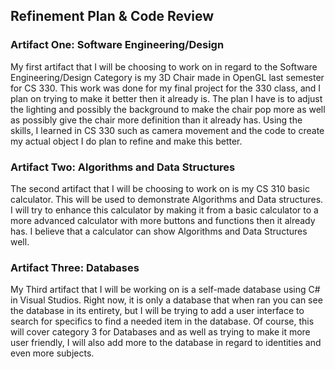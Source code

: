 ## Refinement Plan & Code Review

### Artifact One: Software Engineering/Design
My first artifact that I will be choosing to work on in regard to the Software Engineering/Design Category is my 3D Chair made in OpenGL last semester for CS 330. This work was done for my final project for the 330 class, and I plan on trying to make it better then it already is. The plan I have is to adjust the lighting and possibly the background to make the chair pop more as well as possibly give the chair more definition than it already has. Using the skills, I learned in CS 330 such as camera movement and the code to create my actual object I do plan to refine and make this better. 

### Artifact Two: Algorithms and Data Structures
The second artifact that I will be choosing to work on is my CS 310 basic calculator. This will be used to demonstrate Algorithms and Data structures. I will try to enhance this calculator by making it from a basic calculator to a more advanced calculator with more buttons and functions then it already has. I believe that a calculator can show Algorithms and Data Structures well.
	
  
### Artifact Three: Databases
My Third artifact that I will be working on is a self-made database using C# in Visual Studios. Right now, it is only a database that when ran you can see the database in its entirety, but I will be trying to add a user interface to search for specifics to find a needed item in the database. Of course, this will cover category 3 for Databases and as well as trying to make it more user friendly, I will also add more to the database in regard to identities and even more subjects. 














